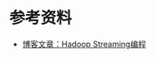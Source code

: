 # 参考资料

- [博客文章：Hadoop Streaming编程](http://dongxicheng.org/mapreduce/hadoop-streaming-programming/)


